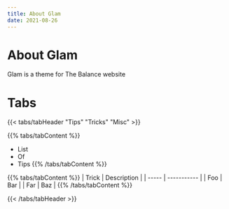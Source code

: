```yaml
---
title: About Glam
date: 2021-08-26
---
```

# About Glam

Glam is a theme for The Balance website

# Tabs

{{< tabs/tabHeader "Tips" "Tricks" "Misc" >}}

{{% tabs/tabContent %}}
* List
* Of
* Tips
{{% /tabs/tabContent %}}

{{% tabs/tabContent %}}
| Trick | Description |
| ----- | ----------- |
| Foo   | Bar         |
| Far   | Baz         |
{{% /tabs/tabContent %}}

{{< /tabs/tabHeader >}}